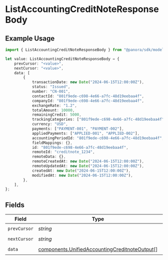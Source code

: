 # ListAccountingCreditNoteResponseBody

## Example Usage

```typescript
import { ListAccountingCreditNoteResponseBody } from "@panora/sdk/models/operations";

let value: ListAccountingCreditNoteResponseBody = {
    prevCursor: "<value>",
    nextCursor: "<value>",
    data: [
        {
            transactionDate: new Date("2024-06-15T12:00:00Z"),
            status: "Issued",
            number: "CN-001",
            contactId: "801f9ede-c698-4e66-a7fc-48d19eebaa4f",
            companyId: "801f9ede-c698-4e66-a7fc-48d19eebaa4f",
            exchangeRate: "1.2",
            totalAmount: 10000,
            remainingCredit: 5000,
            trackingCategories: ["801f9ede-c698-4e66-a7fc-48d19eebaa4f"],
            currency: "USD",
            payments: ["PAYMENT-001", "PAYMENT-002"],
            appliedPayments: ["APPLIED-001", "APPLIED-002"],
            accountingPeriodId: "801f9ede-c698-4e66-a7fc-48d19eebaa4f",
            fieldMappings: {},
            id: "801f9ede-c698-4e66-a7fc-48d19eebaa4f",
            remoteId: "creditnote_1234",
            remoteData: {},
            remoteCreatedAt: new Date("2024-06-15T12:00:00Z"),
            remoteUpdatedAt: new Date("2024-06-15T12:00:00Z"),
            createdAt: new Date("2024-06-15T12:00:00Z"),
            modifiedAt: new Date("2024-06-15T12:00:00Z"),
        },
    ],
};
```

## Fields

| Field                                                                                                          | Type                                                                                                           | Required                                                                                                       | Description                                                                                                    |
| -------------------------------------------------------------------------------------------------------------- | -------------------------------------------------------------------------------------------------------------- | -------------------------------------------------------------------------------------------------------------- | -------------------------------------------------------------------------------------------------------------- |
| `prevCursor`                                                                                                   | *string*                                                                                                       | :heavy_check_mark:                                                                                             | N/A                                                                                                            |
| `nextCursor`                                                                                                   | *string*                                                                                                       | :heavy_check_mark:                                                                                             | N/A                                                                                                            |
| `data`                                                                                                         | [components.UnifiedAccountingCreditnoteOutput](../../models/components/unifiedaccountingcreditnoteoutput.md)[] | :heavy_check_mark:                                                                                             | N/A                                                                                                            |